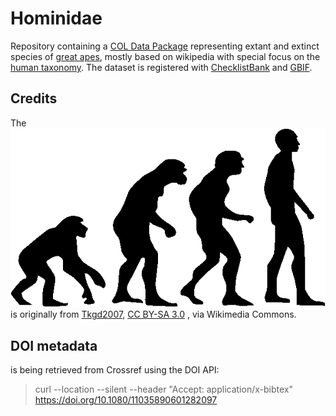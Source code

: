 # Hominidae

Repository containing a [COL Data Package](https://github.com/CatalogueOfLife/coldp) representing extant and extinct species of [great apes](https://en.wikipedia.org/wiki/Hominidae), mostly based on wikipedia 
with special focus on the [human taxonomy](https://en.wikipedia.org/wiki/Human_taxonomy).
The dataset is registered with [ChecklistBank](https://www.checklistbank.org/dataset/147251) and [GBIF](https://www.gbif.org/dataset/7be186c4-5572-44e6-9f11-69ddbfd95078).

## Credits
The ![logo](logo.png) is originally from [Tkgd2007](https://commons.wikimedia.org/wiki/File:Human_evolution.svg), [CC BY-SA 3.0](https://creativecommons.org/licenses/by-sa/3.0) , via Wikimedia Commons.

## DOI metadata
is being retrieved from Crossref using the DOI API:
> curl --location --silent --header "Accept: application/x-bibtex" https://doi.org/10.1080/11035890601282097 

